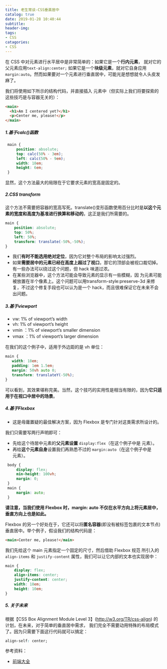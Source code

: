 ```yaml
---
title: 老生常谈-CSS垂直居中
catalog: true
date: 2019-01-28 10:40:44
subtitle:
header-img:
tags:
- CSS
catagories:
- CSS
---
```




在 CSS 中对元素进行水平居中是非常简单的：如果它是一个**行内元素**， 就对它的父元素应用`text-align:center;` 如果它是一个**块级元素**，就对它自身应用 `margin:auto`。然而如果要对一个元素进行垂直居中，可能光是想想就令人头皮发麻了。

我们将使用如下所示的结构代码，并直接插入 元素中（但实际上我们将要探索的这些技巧是与容器无关的）：
```html
<main>
  <h1>Am I centered yet?</h1>
  <p>Center me, please!</p>
</main>
```
##### 1.基于calc()函数
```css
 main {
     position: absolute;
     top: calc(50% - 3em);
     left: calc(50% - 9em);
     width: 18em;
     height: 6em;
 }
```

显然，这个方法最大的局限在于它要求元素的宽高是固定的。

##### 2.CSS transform

这个方法不需要把容器的宽高写死。translate()变形函数使用百分比时是**以这个元素的宽度和高度为基准进行换算和移动的**，这正是我们所需要的。

```css
main {
    position: absolute;
    top: 50%;
    left: 50%;
    transform: translate(-50%,-50%);
}
```

- 我们**有时不能选用绝对定位**，因为它对整个布局的影响太过强烈。
- 如果**需要居中的元素已经在高度上超过了视口**，那它的顶部会被视口裁切掉。有一些办法可以绕过这个问题，但 hack 味道过浓。
- 在某些浏览器中，这个方法可能会导致元素的显示有一些模糊，因 为元素可能被放置在半个像素上。这个问题可以用transform-style:preserve-3d 来修复，不过这个修复手段也可以认为是一个 hack，而且很难保证它在未来不会出问题。

##### 3.基于viewport
- vw: 1% of viewport’s width
- vh: 1% of viewport’s height
- vmin ：1% of viewport’s smaller dimension
- vmax ：1% of viewport’s larger dimension


在我们的这个例子中，适用于外边距的是 vh 单位：

```css
main {
   width: 18em;
   padding: 1em 1.5em;
   margin: 50vh auto 0;
   transform: translateY(-50%);
}
```

可以看到，其效果堪称完美。当然，这个技巧的实用性是相当有限的，因为**它只适用于在视口中居中的场景**。

##### 4.基于Flexbox
- 这是毋庸置疑的最佳解决方案，因为 Flexbox 是专门针对这类需求所设计的。

我们只需要写两行声明即可：
- 先给这个待居中元素的**父元素设置** `display:flex`（在这个例子中是 <body> 元素）。
- 再给**这个元素自身**设置我们再熟悉不过的 `margin:auto`（在这个例子中是 <main> 元素）。

```css
 body {
     display: flex;
     min-height: 100vh;
     margin: 0;
 }
 main {
     margin: auto;
 }
```

**请注意，当我们使用 Flexbox 时，margin: auto 不仅在水平方向上将元素居中，垂直方向上也是如此。**

Flexbox 的另一个好处在于，它还可以将**匿名容器**(即没有被标签包裹的文本节点)垂直居中。举个例子，假设我们的结构代码是：
```html
<main>Center me, please!</main>
```
我们先给这个 main 元素指定一个固定的尺寸，然后借助 Flexbox 规范 所引入的 `align-items` 和 `justify-content` 属性，我们可以让它内部的文本也实现居中：

```css
main {
    display: flex;
    align-items: center;
    justify-content: center; 
    width: 18em;
    height: 10em;
}
```


##### 5. 关于未来
根据【CSS Box Alignment Module Level 3】(http://w3.org/TR/css-align) 的计划，在未来，对于简单的垂直居中需求， 我们完全不需要动用特殊的布局模式了。因为只需要下面这行代码就可以搞定：

```css
align-self: center;
```

参考资料：
- [前端大全](https://mp.weixin.qq.com/s/uoDa5R0AArnMgjUVuxlH7A)